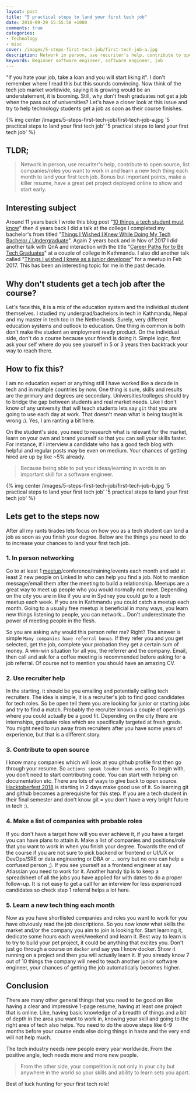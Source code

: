 ```yaml
---
layout: post
title: "5 practical steps to land your first tech job"
date: 2018-09-29 15:55:58 +1000
comments: true
categories:
- Technology
- misc
cover: /images/5-steps-first-tech-job/first-tech-job-a.jpg
description: Network in person, use recuriter's help, contribute to open source, list companies/roles you want to work in and learn a new tech thing each month to land your first tech job.
keywords: Beginner software engineer, software engineer, job
---
```


"If you hate your job, take a loan and you will start liking it". I don't remember where I read this but this sounds convincing. Now think of the tech job market worldwide, saying it is growing would be an understatement, it is booming. Still, why don't fresh graduates not get a job when the pass out of universities? Let's have a closer look at this issue and try to help technology students get a job as soon as their course finishes.

{% img center /images/5-steps-first-tech-job/first-tech-job-a.jpg '5 practical steps to land your first tech job' '5 practical steps to land your first tech job' %}

<!-- more -->

## TLDR;

> Network in person, use recuriter's help, contribute to open source, list companies/roles you want to work in and learn a new tech thing each month to land your first tech job. Bonus but important points, make a killer resume, have a great pet project deployed online to show and start early.

## Interesting subject 

Around 11 years back I wrote this blog post "[10 things a tech student must know](https://geshan.com.np/blog/2007/11/10-web-by-things-technology-student-or/)" then 4 years back I did a talk at the college I completed my bachelor's from titled "[Things I Wished I Knew While Doing My Tech Bachelor / Undergraduate](https://geshan.com.np/blog/2014/08/things-i-wished-i-knew-while-doing-my/)". Again 2 years back and in Nov of 2017 I did another talk with QnA and interaction with the title "[Career Paths for to Be Tech Graduates](https://geshan.com.np/blog/2016/06/career-paths-for-to-be-tech-graduates-slides/)"  at a couple of college in Kathmandu. I also did another talk called "[Things I wished I knew as a junior developer](https://geshan.com.np/blog/2017/02/things-i-wished-i-knew-as-a-junior-developer-slides/)" for a meetup in Feb 2017. This has been an interesting topic for me in the past decade.

## Why don't students get a tech job after the course?

Let's face this, it is a mix of the education system and the individual student themselves. I studied my undergrad/bachelors in tech in Kathmandu, Nepal and my master in tech too in the Netherlands. Surely, very different education systems and outlook to education. One thing in common is both don't make the student an employment ready product. On the individual side, don't do a course because your friend is doing it. Simple logic, first ask your self where do you see yourself in 5 or 3 years then backtrack your way to reach there.

## How to fix this?

I am no education expert or anything still I have worked like a decade in tech and in multiple countries by now. One thing is sure, skills and results are the primary and degrees are secondary. Universities/colleges should try to bridge the gap between students and real market needs. Like I don't know of any university that will teach students lets say `git` that you are going to use each day at work. That doesn't mean what is being taught is wrong :). Yes, I am ranting a bit here. 

On the student's side, you need to research what is relevant for the market, learn on your own and brand yourself so that you can sell your skills faster. For instance, if I interview a candidate who has a good tech blog with helpful and regular posts may be even on medium. Your chances of getting hired are up by like ~5% already. 

> Because being able to put your ideas/learning in words is an important skill for a software engineer.

{% img center /images/5-steps-first-tech-job/first-tech-job-b.jpg '5 practical steps to land your first tech job' '5 practical steps to land your first tech job' %}

## Lets get to the steps now

After all my rants tirades lets focus on how you as a tech student can land a job as soon as you finish your degree. Below are the things you need to do to increase your chances to land your first tech job.

### 1. In person networking

Go to at least 1 [meetup](meetup.com)/conference/training/events each month and add at least 2 new people on Linked In who can help you find a job. Not to mention message/email them after the meeting to build a relationship. Meetups are a great way to meet up people who you would normally not meet. Depending on the city you are in like if you are in Sydney you could go to a tech meetup each week. If you are in Kathmandu you could catch a meetup each month. Going to a usually free meetup is beneficial in many ways, you learn new things listening to people, you can network... Don't underestimate the power of meeting people in the flesh. 

So you are asking why would this person refer me? Right? The answer is simple `Many companies have referral bonus`. If they refer you and you get selected, get the job, complete your probation they get a certain sum of money. A win-win situation for all you, the referrer and the company. Email, then call and ask for a coffee meeting is recommended before asking for a job referral. Of course not to mention you should have an amazing CV.

### 2. Use recruiter help

In the starting, it should be you emailing and potentially calling tech recruiters. The idea is simple, it is a recruiter's job to find good candidates for tech roles. So be open tell them you are looking for junior or starting jobs and try to find a match. Probably the recruiter knows a couple of openings where you could actually be a good fit. Depending on the city there are internships, graduate roles which are specifically targeted at fresh grads. You might need to run away from recruiters after you have some years of experience, but that is a different story.

### 3. Contribute to open source

I know many companies which will look at you github profile first then go through your resume. So `actions speak louder than words`. To begin with, you don't need to start contributing code. You can start with helping on documentation etc. There are lots of ways to give back to open source. [Hacktoberfest 2018](https://hacktoberfest.digitalocean.com/) is starting in 2 days make good use of it. So learning git and github becomes a prerequisite for this step. If you are a tech student in their final semester and don't know git = you don't have a very bright future in tech :).

### 4. Make a list of companies with probable roles

If you don't have a target how will you ever achieve it, if you have a target you can have plans to attain it. Make a list of companies and positions/role that you want to work in when you finish your degree. Towards the end of the course if you are not sure to pick backend or frontend or UI/UX or DevOps/SRE or data engineering or DBA or ... sorry but no one can help a confused person ;). If you see yourself as a frontend engineer at say Atlassian you need to work for it. Another handy tip is to keep a spreadsheet of all the jobs you have applied for with dates to do a proper follow-up. It is not easy to get a call for an interview for less experienced candidates so check step 1 referral helps a lot here. 

### 5. Learn a new tech thing each month

Now as you have shortlisted companies and roles you want to work for you have obviously read the job descriptions. So you now know what skills the market and/or the company you aim to join is looking for. Start learning it, dedicate some hours each week/weekend and learn it. Best way to learn is to try to build your pet project, it could be anything that excites you. Don't just go through a course on `docker` and say yes I know docker. Show it running on a project and then you will actually learn it. If you already know 7 out of 10 things the company will need to teach another junior software engineer, your chances of getting the job automatically becomes higher.

## Conclusion

There are many other general things that you need to be good on like having a clear and impressive 1-page resume, having at least one project that is online. Like, having basic knowledge of a breadth of things and a bit of depth in the area you want to work in,  knowing your skill and going to the right area of tech also helps. You need to do the above steps like 6-9 months before your course ends else doing things in haste and the very end will not help much.

The tech industry needs new people every year worldwide. From the positive angle, tech needs more and more new people. 

> From the other side, your competition is not only in your city but anywhere in the world so your skills and ability to learn sets you apart. 

Best of luck hunting for your first tech role!
